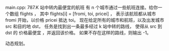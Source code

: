 main.cpp:
787.K 站中转内最便宜的航班
有 n 个城市通过一些航班连接。给你一个数组 flights ，
其中 flights[i] = [fromi, toi, pricei] ，
表示该航班都从城市 fromi 开始，以价格 pricei 抵达 toi。
现在给定所有的城市和航班，以及出发城市 src 和目的地 dst，
任务是找到出一条最多经过 k 站中转的路线，
使得从 src 到 dst 的 价格最便宜 ，并返回该价格。 
如果不存在这样的路线，则输出 -1。

动态规划。
